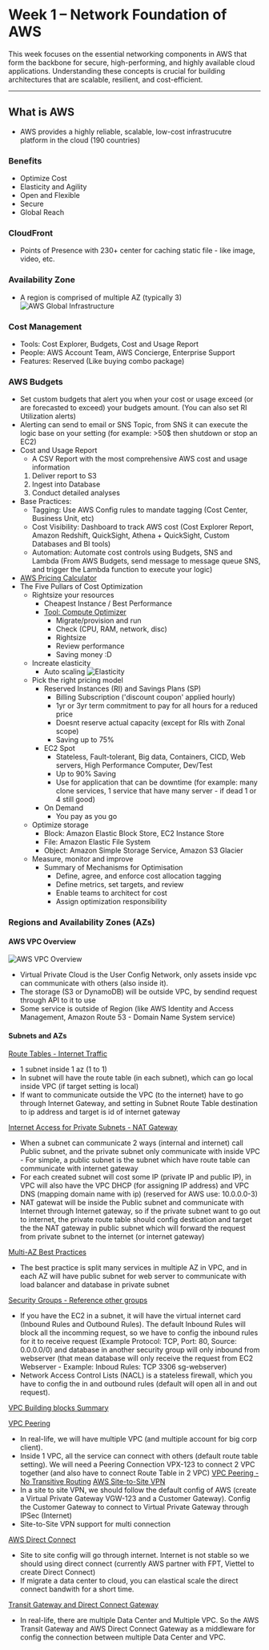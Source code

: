 # Week 1 – Network Foundation of AWS

This week focuses on the essential networking components in AWS that form the backbone for secure, high-performing, and highly available cloud applications. Understanding these concepts is crucial for building architectures that are scalable, resilient, and cost-efficient.

---

## What is AWS
- AWS provides a highly reliable, scalable, low-cost infrastrucutre platform in the cloud (190 countries)
### Benefits
- Optimize Cost
- Elasticity and Agility
- Open and Flexible
- Secure
- Global Reach
### CloudFront
- Points of Presence with 230+ center for caching static file - like image, video, etc. 
### Availability Zone 
- A region is comprised of multiple AZ (typically 3)
![AWS Global Infrastructure](assets/availability_zone.png)
### Cost Management
- Tools: Cost Explorer, Budgets, Cost and Usage Report
- People: AWS Account Team, AWS Concierge, Enterprise Support
- Features: Reserved (Like buying combo package)
### AWS Budgets
- Set custom budgets that alert you when your cost or usage exceed (or are forecasted to exceed) your budgets amount. (You can also set RI Utilization alerts)
- Alerting can send to email or SNS Topic, from SNS it can execute the logic base on your setting (for example: >50$ then shutdown or stop an EC2)
- Cost and Usage Report
    - A CSV Report with the most comprehensive AWS cost and usage information
    1. Deliver report to S3
    2. Ingest into Database
    3. Conduct detailed analyses
- Base Practices:
    - Tagging: Use AWS Config rules to mandate tagging (Cost Center, Business Unit, etc)
    - Cost Visibility: Dashboard to track AWS cost (Cost Explorer Report, Amazon Redshift, QuickSight, Athena + QuickSight, Custom Databases and BI tools)
    - Automation: Automate cost controls using Budgets, SNS and Lambda (From AWS Budgets, send message to message queue SNS, and trigger the Lambda function to execute your logic)
- [AWS Pricing Calculator](https://calculator.aws/)
- The Five Pullars of Cost Optimization
    - Rightsize your resources
        - Cheapest Instance / Best Performance
        - [Tool: Compute Optimizer](https://aws.amazon.com/compute-optimizer/getting-started/)
            - Migrate/provision and run
            - Check (CPU, RAM, network, disc)
            - Rightsize
            - Review performance
            - Saving money :D
    - Increate elasticity
        - Auto scaling
        ![Elasticity](assets/auto_scaling.png)
    - Pick the right pricing model
        - Reserved Instances (RI) and Savings Plans (SP)
            - Billing Subscription ('discount coupon' applied hourly)
            - 1yr or 3yr term commitment to pay for all hours for a reduced price
            - Doesnt reserve actual capacity (except for RIs with Zonal scope)
            - Saving up to 75%
        - EC2 Spot
            - Stateless, Fault-tolerant, Big data, Containers, CICD, Web servers, High Performance Computer, Dev/Test
            - Up to 90% Saving
            - Use for application that can be downtime (for example: many clone services, 1 service that have many server - if dead 1 or 4 still good)
        - On Demand
            - You pay as you go
    - Optimize storage
        - Block: Amazon Elastic Block Store, EC2 Instance Store
        - File: Amazon Elastic File System
        - Object: Amazon Simple Storage Service, Amazon S3 Glacier
    - Measure, monitor and improve
        - Summary of Mechanisms for Optimisation
            - Define, agree, and enforce cost allocation tagging
            - Define metrics, set targets, and review
            - Enable teams to architect for cost
            - Assign optimization responsibility
### Regions and Availability Zones (AZs)
#### AWS VPC Overview
![AWS VPC Overview](assets/vpc_overview.png)
- Virtual Private Cloud is the User Config Network, only assets inside vpc can communicate with others (also inside it).
- The storage (S3 or DynamoDB) will be outside VPC, by sendind request through API to it to use
- Some service is outside of Region (like AWS Identity and Access Management, Amazon Route 53 - Domain Name System service)

#### Subnets and AZs
[Route Tables - Internet Traffic](assets/internet_traffic.png)
- 1 subnet inside 1 az (1 to 1)
- In subnet will have the route table (in each subnet), which can go local inside VPC (if target setting is local)
- If want to communicate outside the VPC (to the internet) have to go through Internet Gateway, and setting in Subnet Route Table destination to ip address and target is id of internet gateway

[Internet Access for Private Subnets - NAT Gateway](assets/nat_gateway.png)
- When a subnet can communicate 2 ways (internal and internet) call Public subnet, and the private subnet only communicate with inside VPC - For simple, a public subnet is the subnet which have route table can communicate with internet gateway
- For each created subnet will cost some IP (private IP and public IP), in VPC will also have the VPC DHCP (for assigning IP address) and VPC DNS (mapping domain name with ip) (reserved for AWS use: 10.0.0.0-3)
- NAT gatewat will be inside the Public subnet and communicate with Internet through Internet gateway, so if the private subnet want to go out to internet, the private route table should config destication and target the the NAT gateway in public subnet which will forward the request from private subnet to the internet (or internet gateway)

[Multi-AZ Best Practices](assets/multi_az.png)
- The best practice is split many services in multiple AZ in VPC, and in each AZ will have public subnet for web server to communicate with load balancer and database in private subnet

[Security Groups - Reference other groups](assets/security_group.png)
- If you have the EC2 in a subnet, it will have the virtual internet card (Inbound Rules and Outbound Rules). The default Inbound Rules will block all the incomming request, so we have to config the inbound rules for it to receive request (Example Protocol: TCP, Port: 80, Source: 0.0.0.0/0) and database in another security group will only inbound from webserver (that mean database will only receive the request from EC2 Webserver - Example: Inboud Rules: TCP 3306 sg-webserver) 
- Network Access Control Lists (NACL) is a stateless firewall, which you have to config the in and outbound rules (default will open all in and out request).

[VPC Building blocks Summary](assets/vpc_building_blocks.png)

[VPC Peering](assets/vpc_peering.png)
- In real-life, we will have multiple VPC (and multiple account for big corp client).
- Inside 1 VPC, all the service can connect with others (default route table setting). We will need a Peering Connection VPX-123 to connect 2 VPC together (and also have to connect Route Table in 2 VPC)
[VPC Peering - No Transitive Routing](assets/vpc_peering_no_transitive_routing.png)
[AWS Site-to-Site VPN](assets/aws_site_to_site_vpn.png)
- In a site to site VPN, we should follow the default config of AWS (create a Virtual Private Gateway VGW-123 and a Customer Gateway). Config the Customer Gateway to connect to Virtual Private Gateway through IPSec (Internet)
- Site-to-Site VPN support for multi connection 

[AWS Direct Connect](assets/aws_direct_connect.png)
- Site to site config will go through internet. Internet is not stable so we should using direct connect (currently AWS partner with FPT, Viettel to create Direct Connect)
- If migrate a data center to cloud, you can elastical scale the direct connect bandwith for a short time.

[Transit Gateway and Direct Connect Gateway](assets/transit_gateway_direct_connect_gateway.png)
- In real-life, there are multiple Data Center and Multiple VPC. So the AWS Transit Gateway and AWS Direct Connect Gateway as a middleware for config the connection between multiple Data Center and VPC.